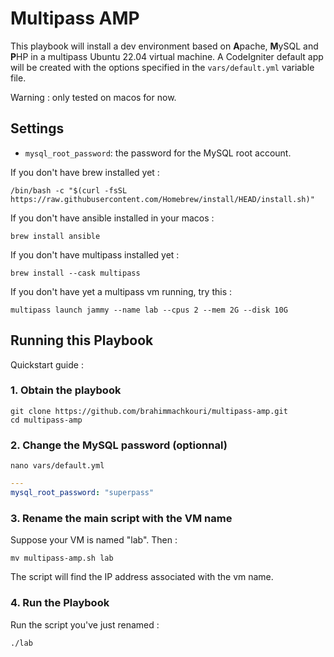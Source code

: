 # Multipass AMP

This playbook will install a dev environment based on **A**pache, **M**ySQL and **P**HP in a multipass Ubuntu 22.04 virtual machine. A CodeIgniter default app will be created with the options specified in the `vars/default.yml` variable file.

Warning : only tested on macos for now.

## Settings

- `mysql_root_password`: the password for the MySQL root account.


If you don't have brew installed yet :
```shell
/bin/bash -c "$(curl -fsSL https://raw.githubusercontent.com/Homebrew/install/HEAD/install.sh)"
```

If you don't have ansible installed in your macos :
```shell
brew install ansible
```

If you don't have multipass installed yet :
```shell
brew install --cask multipass
```

If you don't have yet a multipass vm running, try this :
```shell
multipass launch jammy --name lab --cpus 2 --mem 2G --disk 10G
```

## Running this Playbook

Quickstart guide :

### 1. Obtain the playbook

```shell
git clone https://github.com/brahimmachkouri/multipass-amp.git
cd multipass-amp
```

### 2. Change the MySQL password (optionnal)

```shell
nano vars/default.yml
```

```yml
---
mysql_root_password: "superpass"
```

### 3. Rename the main script with the VM name

Suppose your VM is named "lab". Then :
```shell
mv multipass-amp.sh lab
```

The script will find the IP address associated with the vm name.

### 4. Run the Playbook

Run the script you've just renamed :

```shell
./lab
```
